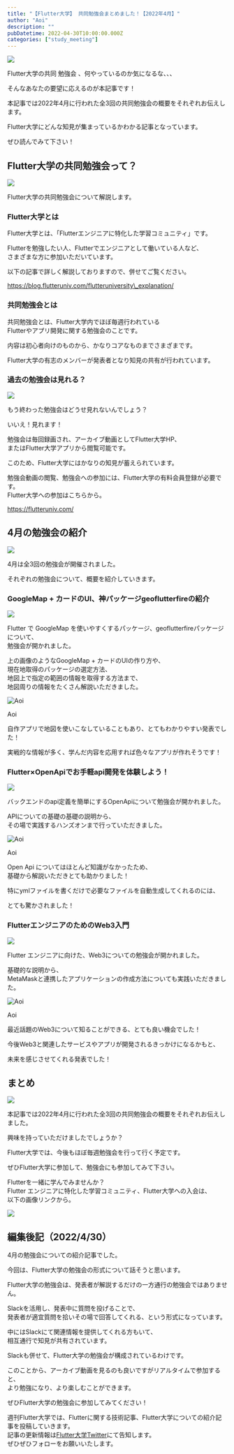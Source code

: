 ```yaml
---
title: "【Flutter大学】 共同勉強会まとめました！【2022年4月】"
author: "Aoi"
description: ""
pubDatetime: 2022-04-30T10:00:00.000Z
categories: ["study_meeting"]
---
```


![](https://blog.flutteruniv.com/wp-content/themes/cocoon-master/images/ojisan.png)

Flutter大学の共同 勉強会 、何やっているのか気になるな、、、

そんなあなたの要望に応えるのが本記事です！

本記事では2022年4月に行われた全3回の共同勉強会の概要をそれぞれお伝えします。

Flutter大学にどんな知見が集まっているかわかる記事となっています。

ぜひ読んでみて下さい！

## Flutter大学の共同勉強会って？

![](http://blog.flutteruniv.com/wp-content/uploads/2022/03/Meeting-1024x683.jpeg)

Flutter大学の共同勉強会について解説します。

### Flutter大学とは

Flutter大学とは、「Flutterエンジニアに特化した学習コミュニティ」です。

Flutterを勉強したい人、Flutterでエンジニアとして働いている人など、  
さまざまな方に参加いただいています。

以下の記事で詳しく解説しておりますので、併せてご覧ください。

https://blog.flutteruniv.com/flutteruniversity\_explanation/

### 共同勉強会とは

共同勉強会とは、Flutter大学内でほぼ毎週行われている  
Flutterやアプリ開発に関する勉強会のことです。

内容は初心者向けのものから、かなりコアなものまでさまざまです。

Flutter大学の有志のメンバーが発表者となり知見の共有が行われています。

### 過去の勉強会は見れる？

![](https://blog.flutteruniv.com/wp-content/themes/cocoon-master/images/obasan.png)

もう終わった勉強会はどうせ見れないんでしょう？

いいえ！見れます！

勉強会は毎回録画され、アーカイブ動画としてFlutter大学HP、  
またはFlutter大学アプリから閲覧可能です。

このため、Flutter大学にはかなりの知見が蓄えられています。

勉強会動画の閲覧、勉強会への参加には、Flutter大学の有料会員登録が必要です。  
Flutter大学への参加はこちらから。

https://flutteruniv.com/

## 4月の勉強会の紹介

![](http://blog.flutteruniv.com/wp-content/uploads/2022/03/meeting2-1024x683.jpeg)

4月は全3回の勉強会が開催されました。

それぞれの勉強会について、概要を紹介していきます。

### GoogleMap + カードのUI、神パッケージgeoflutterfireの紹介

![](https://blog.flutteruniv.com/wp-content/uploads/2022/04/20220430_map.png)

Flutter で GoogleMap を使いやすくするパッケージ、geoflutterfireパッケージについて、  
勉強会が開かれました。

上の画像のようなGoogleMap + カードのUIの作り方や、  
現在地取得のパッケージの選定方法、  
地図上で指定の範囲の情報を取得する方法まで、  
地図周りの情報をたくさん解説いただきました。

![Aoi](https://blog.flutteruniv.com/wp-content/themes/cocoon-master/images/b-man.png)

Aoi

自作アプリで地図を使いこなしていることもあり、とてもわかりやすい発表でした！

実戦的な情報が多く、学んだ内容を応用すれば色々なアプリが作れそうです！

### Flutter×OpenApiでお手軽api開発を体験しよう！

![](https://blog.flutteruniv.com/wp-content/uploads/2022/04/20220430_open_api.png)

バックエンドのapi定義を簡単にするOpenApiについて勉強会が開かれました。

APIについての基礎の基礎の説明から、  
その場で実践するハンズオンまで行っていただきました。

![Aoi](https://blog.flutteruniv.com/wp-content/themes/cocoon-master/images/b-man.png)

Aoi

Open Api についてはほとんど知識がなかったため、  
基礎から解説いただきとても助かりました！

特にymlファイルを書くだけで必要なファイルを自動生成してくれるのには、

とても驚かされました！

### FlutterエンジニアのためのWeb3入門

![](https://blog.flutteruniv.com/wp-content/uploads/2022/04/20220430_web3.png)

Flutter エンジニアに向けた、Web3についての勉強会が開かれました。

基礎的な説明から、  
MetaMaskと連携したアプリケーションの作成方法についても実践いただきました。

![Aoi](https://blog.flutteruniv.com/wp-content/themes/cocoon-master/images/b-man.png)

Aoi

最近話題のWeb3について知ることができる、とても良い機会でした！

今後Web3と関連したサービスやアプリが開発されるきっかけになるかもと、

未来を感じさせてくれる発表でした！

## まとめ

![](http://blog.flutteruniv.com/wp-content/uploads/2022/03/meeting3-1024x683.jpeg)

本記事では2022年4月に行われた全3回の共同勉強会の概要をそれぞれお伝えしました。

興味を持っていただけましたでしょうか？

Flutter大学では、今後もほぼ毎週勉強会を行って行く予定です。

ぜひFlutter大学に参加して、勉強会にも参加してみて下さい。

Flutterを一緒に学んでみませんか？  
Flutter エンジニアに特化した学習コミュニティ、Flutter大学への入会は、  
以下の画像リンクから。

[![](https://blog.flutteruniv.com/wp-content/uploads/2022/07/Flutter大学バナー.png)](//flutteruniv.com)

## 編集後記（2022/4/30）

4月の勉強会についての紹介記事でした。

今回は、Flutter大学の勉強会の形式について話そうと思います。

Flutter大学の勉強会は、発表者が解説するだけの一方通行の勉強会ではありません。

Slackを活用し、発表中に質問を投げることで、  
発表者が適宜質問を拾いその場で回答してくれる、という形式になっています。

中にはSlackにて関連情報を提供してくれる方もいて、  
相互通行で知見が共有されています。

Slackも併せて、Flutter大学の勉強会が構成されているわけです。

このことから、アーカイブ動画を見るのも良いですがリアルタイムで参加すると、  
より勉強になり、より楽しむことができます。

ぜひFlutter大学の勉強会に参加してみてください！

週刊Flutter大学では、Flutterに関する技術記事、Flutter大学についての紹介記事を投稿していきます。  
記事の更新情報は[Flutter大学Twitter](https://twitter.com/FlutterUniv)にて告知します。  
ぜひぜひフォローをお願いいたします。